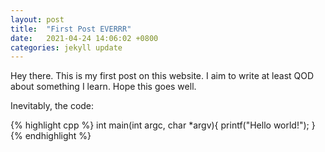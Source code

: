 ```yaml
---
layout: post
title:  "First Post EVERRR"
date:   2021-04-24 14:06:02 +0800
categories: jekyll update
---
```

Hey there. This is my first post on this website. I aim to write at least QOD about something I learn. Hope this goes well.

Inevitably, the code:


{% highlight cpp %}
int main(int argc, char *argv){
    printf("Hello world!");
}
{% endhighlight %}


[jekyll-docs]: https://jekyllrb.com/docs/home
[jekyll-gh]:   https://github.com/jekyll/jekyll
[jekyll-talk]: https://talk.jekyllrb.com/
